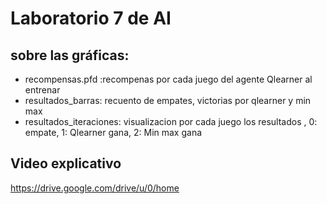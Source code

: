 #   Laboratorio 7 de AI
## sobre las gráficas:
- recompensas.pfd  :recompenas por cada juego del agente Qlearner al entrenar
- resultados_barras: recuento de empates, victorias por qlearner y min max
- resultados_iteraciones: visualizacion por cada juego los resultados , 0: empate, 1: Qlearner gana, 2: Min max gana

## Video explicativo
https://drive.google.com/drive/u/0/home 
